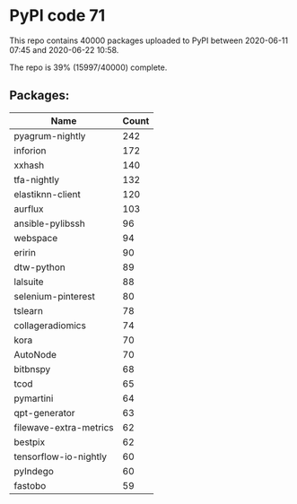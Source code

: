 # PyPI code 71

This repo contains 40000 packages uploaded to PyPI between 
2020-06-11 07:45 and 2020-06-22 10:58.

The repo is 39% (15997/40000) complete.

## Packages:

| Name  | Count |
| ----- | ----- |
| pyagrum-nightly | 242 |
| inforion | 172 |
| xxhash | 140 |
| tfa-nightly | 132 |
| elastiknn-client | 120 |
| aurflux | 103 |
| ansible-pylibssh | 96 |
| webspace | 94 |
| eririn | 90 |
| dtw-python | 89 |
| lalsuite | 88 |
| selenium-pinterest | 80 |
| tslearn | 78 |
| collageradiomics | 74 |
| kora | 70 |
| AutoNode | 70 |
| bitbnspy | 68 |
| tcod | 65 |
| pymartini | 64 |
| qpt-generator | 63 |
| filewave-extra-metrics | 62 |
| bestpix | 62 |
| tensorflow-io-nightly | 60 |
| pyIndego | 60 |
| fastobo | 59 |



